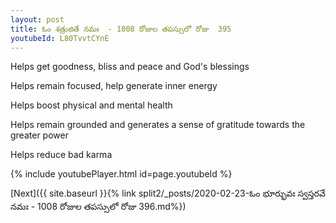 ```yaml
---
layout: post
title: ఓం శత్రుజితే నమః  - 1008 రోజుల తపస్సులో రోజు  395
youtubeId: L80TvvtCYnE
---
```

 
 
Helps get goodness, bliss and peace and God's blessings
 
Helps remain focused, help generate inner energy 
 
Helps boost physical and mental health 
 
Helps remain grounded and generates a sense of gratitude towards the greater power 
 
Helps reduce bad karma
 
 
 
 


{% include youtubePlayer.html id=page.youtubeId %}
 
[Next]({{ site.baseurl }}{% link  split2/_posts/2020-02-23-ఓం భూర్భువః స్వస్తరవే నమః  - 1008 రోజుల తపస్సులో రోజు  396.md%})
 
